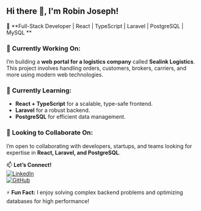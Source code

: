 ## Hi there 👋, I'm Robin Joseph!

🚀 **Full-Stack Developer | React | TypeScript | Laravel | PostgreSQL | MySQL **  

### 🔭 **Currently Working On:**  
I’m building a **web portal for a logistics company** called **Sealink Logistics**. This project involves handling orders, customers, brokers, carriers, and more using modern web technologies.

### 🌱 **Currently Learning:**  
- **React + TypeScript** for a scalable, type-safe frontend.  
- **Laravel** for a robust backend.  
- **PostgreSQL** for efficient data management.  

### 👯 **Looking to Collaborate On:**  
I’m open to collaborating with developers, startups, and teams looking for expertise in **React, Laravel, and PostgreSQL**.  

📫 **Let’s Connect!**  
[![LinkedIn](https://img.shields.io/badge/LinkedIn-Connect-blue?style=flat&logo=linkedin)](https://www.linkedin.com/in/YOUR_LINKEDIN)  
[![GitHub](https://img.shields.io/badge/GitHub-Follow-black?style=flat&logo=github)](https://github.com/robinjo1776)  

⚡ **Fun Fact:** I enjoy solving complex backend problems and optimizing databases for high performance!  
